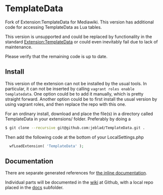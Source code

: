 # TemplateData

Fork of Extension:TemplateData for Mediawiki. This version has additional code for accessing TemplateData as Lua tables.

This version is unsupported and could be replaced by functionality in the standard [Extension:TemplateData](https://mediawiki.org/wiki/Extension:TemplateData) or could even inevitably fail due to lack of maintenance.

Please verify that the remaining code is up to date.

## Install

This version of the extension can not be installed by the usual tools. In particular, it can not be inserted by calling `vagrant roles enable templatedata`. One option could be to add it manually, which is pretty straight forward. Another option could be to first install the usual version by using vagrant roles, and then replace the repo with this one.

For an ordinary install, download and place the file(s) in a directory called TemplateData in your extensions/ folder. Preferably by doing a

```bash
$ git clone --recursive git@github.com:jeblad/TemplateData.git .
```

Then add the following code at the bottom of your LocalSettings.php

```php
  wfLoadExtension( 'TemplateData' );
```
## Documentation

There are separate generated references for [the inline documentation](https://github.com/jeblad/TemplateData/docs/index.html).

Individual parts will be documented in the [wiki](https://github.com/jeblad/TemplateData/wiki) at Github, with a local repo placed in the [docs](./docs) subfolder.
